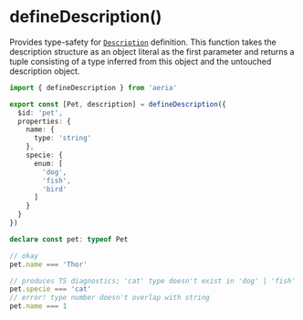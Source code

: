 # defineDescription()

Provides type-safety for [`Description`](/backend/description.md) definition. This function takes the description structure as an object literal as the first parameter and returns a tuple consisting of a type inferred from this object and the untouched description object.

```typescript
import { defineDescription } from 'aeria'

export const [Pet, description] = defineDescription({
  $id: 'pet',
  properties: {
    name: {
      type: 'string'
    },
    specie: {
      enum: [
        'dog',
        'fish',
        'bird'
      ]
    }
  }
})

declare const pet: typeof Pet

// okay
pet.name === 'Thor'

// produces TS diagnostics; 'cat' type doesn't exist in 'dog' | 'fish' | 'bird'
pet.specie === 'cat'
// error! type number doesn't overlap with string
pet.name === 1
```
